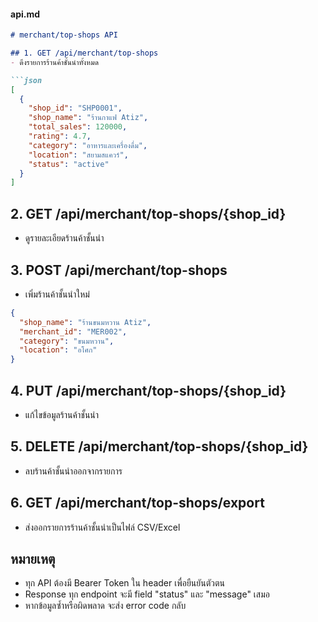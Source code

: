 #### **api.md**
```markdown
# merchant/top-shops API

## 1. GET /api/merchant/top-shops
- ดึงรายการร้านค้าชั้นนำทั้งหมด

```json
[
  {
    "shop_id": "SHP0001",
    "shop_name": "ร้านกาแฟ Atiz",
    "total_sales": 120000,
    "rating": 4.7,
    "category": "อาหารและเครื่องดื่ม",
    "location": "สยามสแควร์",
    "status": "active"
  }
]
```

## 2. GET /api/merchant/top-shops/{shop_id}
- ดูรายละเอียดร้านค้าชั้นนำ

## 3. POST /api/merchant/top-shops
- เพิ่มร้านค้าชั้นนำใหม่

```json
{
  "shop_name": "ร้านขนมหวาน Atiz",
  "merchant_id": "MER002",
  "category": "ขนมหวาน",
  "location": "อโศก"
}
```

## 4. PUT /api/merchant/top-shops/{shop_id}
- แก้ไขข้อมูลร้านค้าชั้นนำ

## 5. DELETE /api/merchant/top-shops/{shop_id}
- ลบร้านค้าชั้นนำออกจากรายการ

## 6. GET /api/merchant/top-shops/export
- ส่งออกรายการร้านค้าชั้นนำเป็นไฟล์ CSV/Excel

## หมายเหตุ
- ทุก API ต้องมี Bearer Token ใน header เพื่อยืนยันตัวตน
- Response ทุก endpoint จะมี field "status" และ "message" เสมอ
- หากข้อมูลซ้ำหรือผิดพลาด จะส่ง error code กลับ
```
